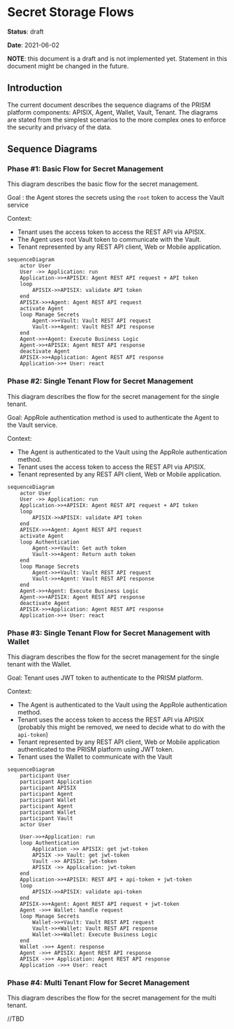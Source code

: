 # Secret Storage Flows

**Status**: draft

**Date**: 2021-06-02

**NOTE**: this document is a draft and is not implemented yet. Statement in this document might be changed in the future.

## Introduction

The current document describes the sequence diagrams of the PRISM platform components: APISIX, Agent, Wallet, Vault, Tenant.
The diagrams are stated from the simplest scenarios to the more complex ones to enforce the security and privacy of the data.

## Sequence Diagrams

### Phase #1: Basic Flow for Secret Management

This diagram describes the basic flow for the secret management.

Goal : the Agent stores the secrets using the `root` token to access the Vault service

Context:
- Tenant uses the access token to access the REST API via APISIX.
- The Agent uses root Vault token to communicate with the Vault.
- Tenant represented by any REST API client, Web or Mobile application.

```mermaid
sequenceDiagram
    actor User
    User ->> Application: run
    Application->>+APISIX: Agent REST API request + API token
    loop
        APISIX->>APISIX: validate API token
    end
    APISIX->>+Agent: Agent REST API request
    activate Agent
    loop Manage Secrets
        Agent->>+Vault: Vault REST API request
        Vault->>+Agent: Vault REST API response
    end
    Agent->>+Agent: Execute Business Logic
    Agent->>+APISIX: Agent REST API response
    deactivate Agent
    APISIX->>+Application: Agent REST API response
    Application->>+ User: react
```

### Phase #2: Single Tenant Flow for Secret Management

This diagram describes the flow for the secret management for the single tenant.

Goal: AppRole authentication method is used to authenticate the Agent to the Vault service.

Context:
- The Agent is authenticated to the Vault using the AppRole authentication method.
- Tenant uses the access token to access the REST API via APISIX.
- Tenant represented by any REST API client, Web or Mobile application.

```mermaid
sequenceDiagram
    actor User
    User ->> Application: run
    Application->>+APISIX: Agent REST API request + API token
    loop
        APISIX->>APISIX: validate API token
    end
    APISIX->>+Agent: Agent REST API request
    activate Agent
    loop Authentication
        Agent->>+Vault: Get auth token
        Vault->>+Agent: Return auth token
    end
    loop Manage Secrets
        Agent->>+Vault: Vault REST API request
        Vault->>+Agent: Vault REST API response
    end
    Agent->>+Agent: Execute Business Logic
    Agent->>+APISIX: Agent REST API response
    deactivate Agent
    APISIX->>+Application: Agent REST API response
    Application->>+ User: react
```
### Phase #3: Single Tenant Flow for Secret Management with Wallet

This diagram describes the flow for the secret management for the single tenant with the Wallet.

Goal: Tenant uses JWT token to authenticate to the PRISM platform.

Context:
- The Agent is authenticated to the Vault using the AppRole authentication method.
- Tenant uses the access token to access the REST API via APISIX (probably this might be removed, we need to decide what to do with the `api-token`)
- Tenant represented by any REST API client, Web or Mobile application authenticated to the PRISM platform using JWT token.
- Tenant uses the Wallet to communicate with the Vault


```mermaid
sequenceDiagram
    participant User
    participant Application
    participant APISIX
    participant Agent
    participant Wallet
    participant Agent
    participant Wallet
    participant Vault
    actor User

    User->>+Application: run
    loop Authentication
        Application ->> APISIX: get jwt-token
        APISIX ->> Vault: get jwt-token
        Vault ->> APISIX: jwt-token
        APISIX ->> Application: jwt-token
    end
    Application->>+APISIX: REST API + api-token + jwt-token
    loop
        APISIX->>APISIX: validate api-token
    end
    APISIX->>+Agent: Agent REST API request + jwt-token
    Agent ->>+ Wallet: handle request
    loop Manage Secrets
        Wallet->>+Vault: Vault REST API request
        Vault->>+Wallet: Vault REST API response
        Wallet->>+Wallet: Execute Business Logic
    end
    Wallet ->>+ Agent: response
    Agent ->>+ APISIX: Agent REST API response
    APISIX ->>+ Application: Agent REST API response
    Application ->>+ User: react
```

### Phase #4: Multi Tenant Flow for Secret Management

This diagram describes the flow for the secret management for the multi tenant.

//TBD